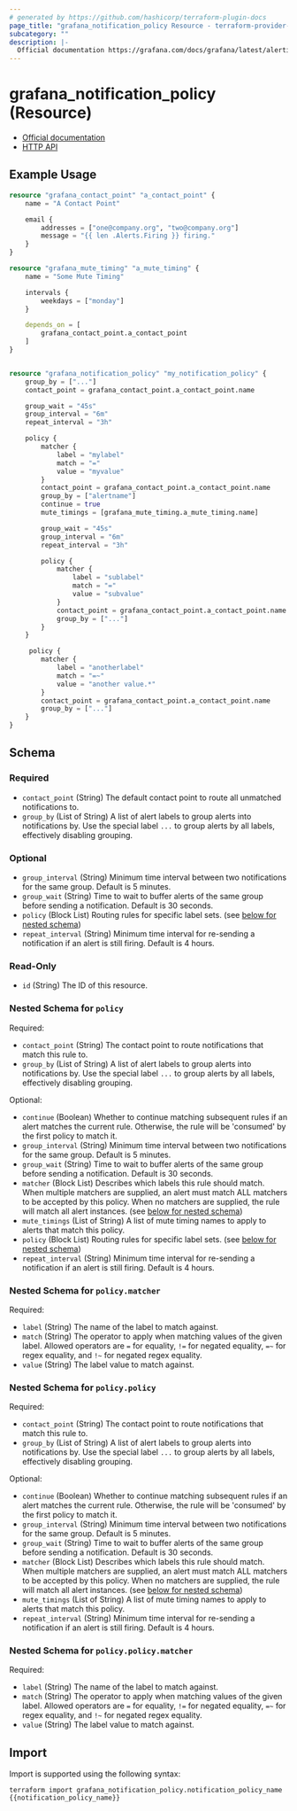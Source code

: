 ```yaml
---
# generated by https://github.com/hashicorp/terraform-plugin-docs
page_title: "grafana_notification_policy Resource - terraform-provider-grafana"
subcategory: ""
description: |-
  Official documentation https://grafana.com/docs/grafana/latest/alerting/notifications/HTTP API https://grafana.com/docs/grafana/next/developers/http_api/alerting_provisioning/#notification-policies
---
```


# grafana_notification_policy (Resource)

* [Official documentation](https://grafana.com/docs/grafana/latest/alerting/notifications/)
* [HTTP API](https://grafana.com/docs/grafana/next/developers/http_api/alerting_provisioning/#notification-policies)

## Example Usage

```terraform
resource "grafana_contact_point" "a_contact_point" {
    name = "A Contact Point"

    email {
        addresses = ["one@company.org", "two@company.org"]
        message = "{{ len .Alerts.Firing }} firing."
    }
}

resource "grafana_mute_timing" "a_mute_timing" {
    name = "Some Mute Timing"

    intervals {
        weekdays = ["monday"]
    }

    depends_on = [
        grafana_contact_point.a_contact_point
    ]
}


resource "grafana_notification_policy" "my_notification_policy" {
    group_by = ["..."]
    contact_point = grafana_contact_point.a_contact_point.name

    group_wait = "45s"
    group_interval = "6m"
    repeat_interval = "3h"

    policy {
        matcher {
            label = "mylabel"
            match = "="
            value = "myvalue"
        }
        contact_point = grafana_contact_point.a_contact_point.name
        group_by = ["alertname"]
        continue = true
        mute_timings = [grafana_mute_timing.a_mute_timing.name]

        group_wait = "45s"
        group_interval = "6m"
        repeat_interval = "3h"

        policy {
            matcher {
                label = "sublabel"
                match = "="
                value = "subvalue"
            }
            contact_point = grafana_contact_point.a_contact_point.name
            group_by = ["..."]
        }
    }

     policy {
        matcher {
            label = "anotherlabel"
            match = "=~"
            value = "another value.*"
        }
        contact_point = grafana_contact_point.a_contact_point.name
        group_by = ["..."]
    }
}
```

<!-- schema generated by tfplugindocs -->
## Schema

### Required

- `contact_point` (String) The default contact point to route all unmatched notifications to.
- `group_by` (List of String) A list of alert labels to group alerts into notifications by. Use the special label `...` to group alerts by all labels, effectively disabling grouping.

### Optional

- `group_interval` (String) Minimum time interval between two notifications for the same group. Default is 5 minutes.
- `group_wait` (String) Time to wait to buffer alerts of the same group before sending a notification. Default is 30 seconds.
- `policy` (Block List) Routing rules for specific label sets. (see [below for nested schema](#nestedblock--policy))
- `repeat_interval` (String) Minimum time interval for re-sending a notification if an alert is still firing. Default is 4 hours.

### Read-Only

- `id` (String) The ID of this resource.

<a id="nestedblock--policy"></a>
### Nested Schema for `policy`

Required:

- `contact_point` (String) The contact point to route notifications that match this rule to.
- `group_by` (List of String) A list of alert labels to group alerts into notifications by. Use the special label `...` to group alerts by all labels, effectively disabling grouping.

Optional:

- `continue` (Boolean) Whether to continue matching subsequent rules if an alert matches the current rule. Otherwise, the rule will be 'consumed' by the first policy to match it.
- `group_interval` (String) Minimum time interval between two notifications for the same group. Default is 5 minutes.
- `group_wait` (String) Time to wait to buffer alerts of the same group before sending a notification. Default is 30 seconds.
- `matcher` (Block List) Describes which labels this rule should match. When multiple matchers are supplied, an alert must match ALL matchers to be accepted by this policy. When no matchers are supplied, the rule will match all alert instances. (see [below for nested schema](#nestedblock--policy--matcher))
- `mute_timings` (List of String) A list of mute timing names to apply to alerts that match this policy.
- `policy` (Block List) Routing rules for specific label sets. (see [below for nested schema](#nestedblock--policy--policy))
- `repeat_interval` (String) Minimum time interval for re-sending a notification if an alert is still firing. Default is 4 hours.

<a id="nestedblock--policy--matcher"></a>
### Nested Schema for `policy.matcher`

Required:

- `label` (String) The name of the label to match against.
- `match` (String) The operator to apply when matching values of the given label. Allowed operators are `=` for equality, `!=` for negated equality, `=~` for regex equality, and `!~` for negated regex equality.
- `value` (String) The label value to match against.


<a id="nestedblock--policy--policy"></a>
### Nested Schema for `policy.policy`

Required:

- `contact_point` (String) The contact point to route notifications that match this rule to.
- `group_by` (List of String) A list of alert labels to group alerts into notifications by. Use the special label `...` to group alerts by all labels, effectively disabling grouping.

Optional:

- `continue` (Boolean) Whether to continue matching subsequent rules if an alert matches the current rule. Otherwise, the rule will be 'consumed' by the first policy to match it.
- `group_interval` (String) Minimum time interval between two notifications for the same group. Default is 5 minutes.
- `group_wait` (String) Time to wait to buffer alerts of the same group before sending a notification. Default is 30 seconds.
- `matcher` (Block List) Describes which labels this rule should match. When multiple matchers are supplied, an alert must match ALL matchers to be accepted by this policy. When no matchers are supplied, the rule will match all alert instances. (see [below for nested schema](#nestedblock--policy--policy--matcher))
- `mute_timings` (List of String) A list of mute timing names to apply to alerts that match this policy.
- `repeat_interval` (String) Minimum time interval for re-sending a notification if an alert is still firing. Default is 4 hours.

<a id="nestedblock--policy--policy--matcher"></a>
### Nested Schema for `policy.policy.matcher`

Required:

- `label` (String) The name of the label to match against.
- `match` (String) The operator to apply when matching values of the given label. Allowed operators are `=` for equality, `!=` for negated equality, `=~` for regex equality, and `!~` for negated regex equality.
- `value` (String) The label value to match against.

## Import

Import is supported using the following syntax:

```shell
terraform import grafana_notification_policy.notification_policy_name {{notification_policy_name}}
```
